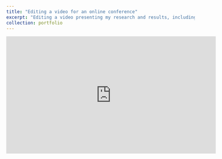 ```yaml
---
title: "Editing a video for an online conference"
excerpt: "Editing a video presenting my research and results, including handmade animations to convey the message.<br/>"
collection: portfolio
---
```


<iframe width="560" height="315" src="https://www.youtube.com/embed/sTkjKO05sqc" title="YouTube video player" frameborder="0" allow="accelerometer; autoplay; clipboard-write; encrypted-media; gyroscope; picture-in-picture" allowfullscreen></iframe>